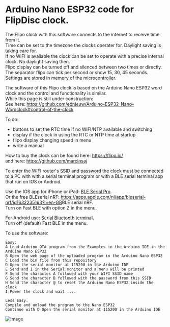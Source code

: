 # Arduino Nano ESP32 code for FlipDisc clock.

The Flipo clock with this software connects to the internet to receive time from it. <br>
Time can be set to the timezone the clocks operater for. Daylight saving is taking care for.<br>
If no WIFI is available the clock can be set to operate with a precise internal clock. No daylight saving then.<br>
Flipo display can be turned off and silenced between two times or directly.<br>
The separator flipo can tick per second or show 15, 30, 45 seconds.<br>
Settings are stored in memory of the microcontroller.

The software of this Flipo clock is based on the Arduino Nano ESP32 word clock and the control and functionality is similar.<br>
While this page is still under construction:<br>
See here: https://github.com/ednieuw/Arduino-ESP32-Nano-Wordclock#control-of-the-clock

To do:
- buttons to set the RTC time if no WIFI/NTP available and switching 
- display if the clock in using the RTC or NTP time at startup
- flipo display changing speed in menu
- write a manual

How to buy the clock can be found here: https://flipo.io/ <br>
and here: https://github.com/marcinsaj

To enter the WIFI router's SSID and password the clock must be connected to a PC with with a serial terminal program or with a BLE serial terminal app that run on IOS or Android.

Use the IOS app for iPhone or iPad: <a href="https://apps.apple.com/nl/app/ble-serial-pro/id1632245655?l=en">BLE Serial Pro</a>. <br />
Or the free BLEserial nRF: <https://apps.apple.com/nl/app/bleserial-nrf/id1632235163?l=en-GB>BLE serial nRF.<br>
Turn on Fast BLE with option Z in the menu. 

For Android use: <a href="https://play.google.com/store/apps/details?id=de.kai_morich.serial_bluetooth_terminal">Serial Bluetooth terminal</a>. <br />
Turn off (default) Fast BLE in the menu. 

To use the software:
```
Easy:
A Load Arduino OTA program from the Examples in the Arduino IDE in the Arduino Nano ESP32
B Open the web page of the uploaded program in the Arduino Nano ESP32
C Load the bin file from this repository
D Open the serial monitor at 115200 in the Arduino IDE
E Send and I in the Serial monitor and a menu will be printed
F Send the charactes A followed with your WIFI SSID name
G Send the character B followed with the password from this SSID
H Send the character @ to reset the Arduino Nano ESP32 inside the clock
I Power the clock and wait ....

Less Easy.
Compile and uoload the program to the Nano ESP32 
Continue with D Open the serial monitor at 115200 in the Arduino IDE
```

![image](https://github.com/user-attachments/assets/f076506d-4b0f-4e24-8999-a8cfd5927b91)

